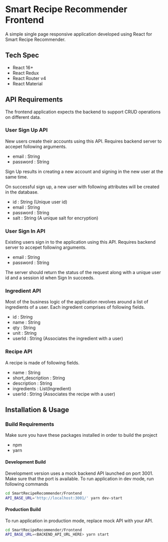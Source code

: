 # Smart Recipe Recommender Frontend

A simple single page responsive application developed using React for Smart Recipe Recommender.

## Tech Spec

* React 16+
* React Redux 
* React Router v4
* React Material

## API Requirements

The frontend application expects the backend to support CRUD operations on different data. 

### User Sign Up API

New users create their accounts using this API. Requires backend server to accepet following arguments.

* email : String
* password : String

Sign Up results in creating a new account and signing in the new user at the same time.

On successful sign up, a new user with following attributes will be created in the database.

* id : String (Unique user id)
* email : String
* password : String
* salt : String (A unique salt for encryption)

### User Sign In API

Existing users sign in to the application using this API. Requires backend server to accepet following arguments.

* email : String
* password  : String

The server should return the status of the request along with a unique user id and a session id when Sign In succeeds.

### Ingredient API

Most of the business logic of the application revolves around a list of ingredients of a user. Each ingredient comprises of following fields.

* id : String
* name : String
* qty : String
* unit : String
* userId : String (Associates the ingredient with a user)

### Recipe API

A recipe is made of following fields.

* name : String
* short_description : String
* description : String
* ingredients : List(Ingredient)
* userId : String (Associates the recipe with a user)

## Installation & Usage

### Build Requirements

Make sure you have these packages installed in order to build the project

* npm
* yarn

#### Development Build

Development version uses a mock backend API launched on port 3001. Make sure that the port is available. To run application in dev mode, run following commands

```bash
cd SmartRecipeRecommender/Frontend
API_BASE_URL='http://localhost:3001/' yarn dev-start
```

#### Production Build

To run application in production mode, replace mock API with your API. 

```bash
cd SmartRecipeRecommender/Frontend
API_BASE_URL=<BACKEND_API_URL_HERE> yarn start
```